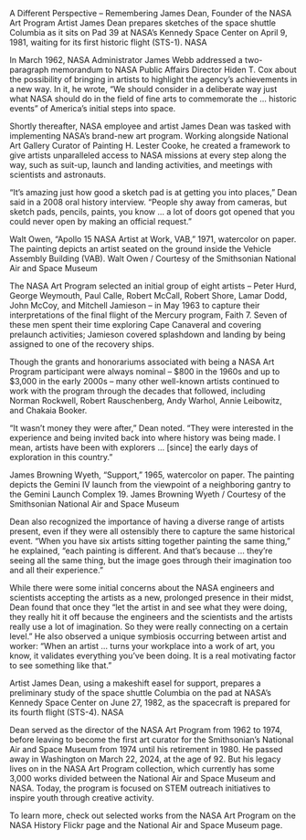A Different Perspective – Remembering James Dean, Founder of the NASA Art Program 
 Artist James Dean prepares sketches of the space shuttle Columbia as it sits on Pad 39 at NASA’s Kennedy Space Center on April 9, 1981, waiting for its first historic flight (STS-1). NASA

In March 1962, NASA Administrator James Webb addressed a two-paragraph memorandum to NASA Public Affairs Director Hiden T. Cox about the possibility of bringing in artists to highlight the agency’s achievements in a new way. In it, he wrote, “We should consider in a deliberate way just what NASA should do in the field of fine arts to commemorate the … historic events” of America’s initial steps into space.

Shortly thereafter, NASA employee and artist James Dean was tasked with implementing NASA’s brand-new art program. Working alongside National Art Gallery Curator of Painting H. Lester Cooke, he created a framework to give artists unparalleled access to NASA missions at every step along the way, such as suit-up, launch and landing activities, and meetings with scientists and astronauts.

“It’s amazing just how good a sketch pad is at getting you into places,” Dean said in a 2008 oral history interview. “People shy away from cameras, but sketch pads, pencils, paints, you know … a lot of doors got opened that you could never open by making an official request.”

Walt Owen, “Apollo 15 NASA Artist at Work, VAB,” 1971, watercolor on paper. The painting depicts an artist seated on the ground inside the Vehicle Assembly Building (VAB). Walt Owen / Courtesy of the Smithsonian National Air and Space Museum

The NASA Art Program selected an initial group of eight artists – Peter Hurd, George Weymouth, Paul Calle, Robert McCall, Robert Shore, Lamar Dodd, John McCoy, and Mitchell Jamieson – in May 1963 to capture their interpretations of the final flight of the Mercury program, Faith 7. Seven of these men spent their time exploring Cape Canaveral and covering prelaunch activities; Jamieson covered splashdown and landing by being assigned to one of the recovery ships.

Though the grants and honorariums associated with being a NASA Art Program participant were always nominal – $800 in the 1960s and up to $3,000 in the early 2000s – many other well-known artists continued to work with the program through the decades that followed, including Norman Rockwell, Robert Rauschenberg, Andy Warhol, Annie Leibowitz, and Chakaia Booker.

“It wasn’t money they were after,” Dean noted. “They were interested in the experience and being invited back into where history was being made. I mean, artists have been with explorers … [since] the early days of exploration in this country.”

James Browning Wyeth, “Support,” 1965, watercolor on paper. The painting depicts the Gemini IV launch from the viewpoint of a neighboring gantry to the Gemini Launch Complex 19. James Browning Wyeth / Courtesy of the Smithsonian National Air and Space Museum

Dean also recognized the importance of having a diverse range of artists present, even if they were all ostensibly there to capture the same historical event. “When you have six artists sitting together painting the same thing,” he explained, “each painting is different. And that’s because … they’re seeing all the same thing, but the image goes through their imagination too and all their experience.”

While there were some initial concerns about the NASA engineers and scientists accepting the artists as a new, prolonged presence in their midst, Dean found that once they “let the artist in and see what they were doing, they really hit it off because the engineers and the scientists and the artists really use a lot of imagination. So they were really connecting on a certain level.” He also observed a unique symbiosis occurring between artist and worker: “When an artist … turns your workplace into a work of art, you know, it validates everything you’ve been doing. It is a real motivating factor to see something like that.”

Artist James Dean, using a makeshift easel for support, prepares a preliminary study of the space shuttle Columbia on the pad at NASA’s Kennedy Space Center on June 27, 1982, as the spacecraft is prepared for its fourth flight (STS-4). NASA

Dean served as the director of the NASA Art Program from 1962 to 1974, before leaving to become the first art curator for the Smithsonian’s National Air and Space Museum from 1974 until his retirement in 1980. He passed away in Washington on March 22, 2024, at the age of 92. But his legacy lives on in the NASA Art Program collection, which currently has some 3,000 works divided between the National Air and Space Museum and NASA. Today, the program is focused on STEM outreach initiatives to inspire youth through creative activity.

To learn more, check out selected works from the NASA Art Program on the NASA History Flickr page and the National Air and Space Museum page.